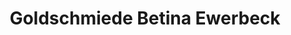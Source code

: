 ---
title: "Goldschmiede Betina Ewerbeck"
url: /lemgo/goldschmiede-betina-ewerbeck/
shop: Schmuck
---